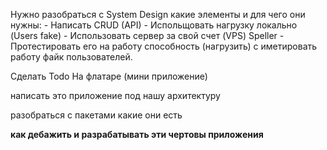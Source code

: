 Нужно разобраться с System Design какие элементы и для чего они нужны:
	- Написать CRUD (API)
	- Испольщовать нагрузку локально (Users fake)
	- Использовать сервер за свой счет (VPS) Speller 
	- Протестировать его на работу способность (нагрузить) с иметировать работу файк пользователей.

Сделать Todo На флатаре (мини приложение)

написать это приложение под нашу архитектуру

разобраться с пакетами какие они есть

 **как дебажить и разрабатывать эти чертовы приложения**

